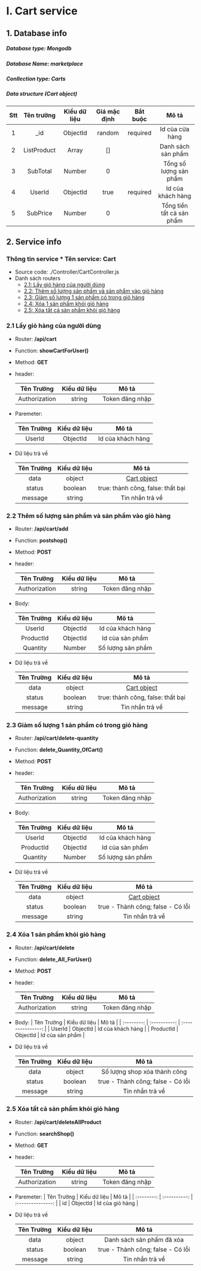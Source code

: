 # I. Cart service

## 1. Database info

##### Database type: Mongodb

##### Database Name: marketplace

##### Conllection type: Carts

##### Data structure (Cart object)

| Stt | Tên trường  | Kiểu dữ liệu | Giá mặc định | Bắt buộc |           Mô tả           |
| :-: | :---------: | :----------: | :----------: | :------: | :-----------------------: |
|  1  |    \_id     |   ObjectId   |    random    | required |      Id của cửa hàng      |
|  2  | ListProduct |    Array     |      []      |          |    Danh sách sản phẩm     |
|  3  |  SubTotal   |    Number    |      0       |          |  Tổng số lượng sản phẩm   |
|  4  |   UserId    |   ObjectId   |     true     | required |     Id của khách hàng     |
|  5  |  SubPrice   |    Number    |      0       |          | Tổng tiền tất cả sản phẩm |

## 2. Service info

### Thông tin service \* Tên service: **Cart**

- Source code: ./Controller/CartController.js
- Danh sách routers
  - [2.1: Lấy giỏ hàng của người dùng](#21-Lấy-giỏ-hàng-của-người-dùng)
  - [2.2: Thêm số lượng sản phẩm và sản phẩm vào giỏ hàng](#22-Thêm-số-lượng-sản-phẩm-và-sản-phẩm-vào-giỏ-hàng)
  - [2.3: Giảm số lượng 1 sản phẩm có trong giỏ hàng](#23-giảm-số-lượng-1-sản-phẩm-có-trong-giỏ-hàng)
  - [2.4: Xóa 1 sản phẩm khỏi giỏ hàng](#24-Xóa-1-sản-phẩm-khỏi-giỏ-hàng)
  - [2.5: Xóa tất cả sản phẩm khỏi giỏ hàng ](#25-Xóa-tất-cả-sản-phẩm-khỏi-giỏ-hàng)

### 2.1 Lấy giỏ hàng của người dùng

- Router: **/api/cart**
- Function: **showCartForUser()**
- Method: **GET**
- header:

  |  Tên Trường   | Kiểu dữ liệu |      Mô tả      |
  | :-----------: | :----------: | :-------------: |
  | Authorization |    string    | Token đăng nhập |

- Paremeter:

  | Tên Trường | Kiểu dữ liệu |       Mô tả       |
  | :--------: | :----------: | :---------------: |
  |   UserId   |   ObjectId   | Id của khách hàng |

- Dữ liệu trả về

  | Tên Trường | Kiểu dữ liệu |                    Mô tả                    |
  | :--------: | :----------: | :-----------------------------------------: |
  |    data    |    object    | [ Cart object](#data-structure-cart-object) |
  |   status   |   boolean    |      true: thành công, false: thất bại      |
  |  message   |    string    |               Tin nhắn trả về               |

### 2.2 Thêm số lượng sản phẩm và sản phẩm vào giỏ hàng

- Router: **/api/cart/add**
- Function: **postshop()**
- Method: **POST**
- header:

  |  Tên Trường   | Kiểu dữ liệu |      Mô tả      |
  | :-----------: | :----------: | :-------------: |
  | Authorization |    string    | Token đăng nhập |

- Body:

  | Tên Trường | Kiểu dữ liệu |       Mô tả       |
  | :--------: | :----------: | :---------------: |
  |   UserId   |   ObjectId   | Id của khách hàng |
  | ProductId  |   ObjectId   |  Id của sản phẩm  |
  |  Quantity  |    Number    | Số lượng sản phẩm |

- Dữ liệu trả về

  | Tên Trường | Kiểu dữ liệu |                    Mô tả                    |
  | :--------: | :----------: | :-----------------------------------------: |
  |    data    |    object    | [ Cart object](#data-structure-cart-object) |
  |   status   |   boolean    |      true: thành công, false: thất bại      |
  |  message   |    string    |               Tin nhắn trả về               |

### 2.3 Giảm số lượng 1 sản phẩm có trong giỏ hàng

- Router: **/api/cart/delete-quantity**
- Function: **delete_Quantity_OfCart()**
- Method: **POST**
- header:

  |  Tên Trường   | Kiểu dữ liệu |      Mô tả      |
  | :-----------: | :----------: | :-------------: |
  | Authorization |    string    | Token đăng nhập |

- Body:

  | Tên Trường | Kiểu dữ liệu |       Mô tả       |
  | :--------: | :----------: | :---------------: |
  |   UserId   |   ObjectId   | Id của khách hàng |
  | ProductId  |   ObjectId   |  Id của sản phẩm  |
  |  Quantity  |    Number    | Số lượng sản phẩm |

- Dữ liệu trả về

  | Tên Trường | Kiểu dữ liệu |                    Mô tả                    |
  | :--------: | :----------: | :-----------------------------------------: |
  |    data    |    object    | [ Cart object](#data-structure-cart-object) |
  |   status   |   boolean    |      true - Thành công; false - Có lỗi      |
  |  message   |    string    |               Tin nhắn trả về               |

### 2.4 Xóa 1 sản phẩm khỏi giỏ hàng

- Router: **/api/cart/delete**
- Function: **delete_All_ForUser()**
- Method: **POST**
- header:

  |  Tên Trường   | Kiểu dữ liệu |      Mô tả      |
  | :-----------: | :----------: | :-------------: |
  | Authorization |    string    | Token đăng nhập |

- Body:
  | Tên Trường | Kiểu dữ liệu |       Mô tả       |
  | :--------: | :----------: | :---------------: |
  |   UserId   |   ObjectId   | Id của khách hàng |
  | ProductId  |   ObjectId   |  Id của sản phẩm  |

- Dữ liệu trả về

  | Tên Trường | Kiểu dữ liệu |               Mô tả               |
  | :--------: | :----------: | :-------------------------------: |
  |    data    |    object    |   Số lượng shop xóa thành công    |
  |   status   |   boolean    | true - Thành công; false - Có lỗi |
  |  message   |    string    |          Tin nhắn trả về          |

### 2.5 Xóa tất cả sản phẩm khỏi giỏ hàng

- Router: **/api/cart/deleteAllProduct**
- Function: **searchShop()**
- Method: **GET**
- header:

  |  Tên Trường   | Kiểu dữ liệu |      Mô tả      |
  | :-----------: | :----------: | :-------------: |
  | Authorization |    string    | Token đăng nhập |

- Paremeter:
  | Tên Trường | Kiểu dữ liệu |       Mô tả       |
  | :--------: | :----------: | :---------------: |
  |   id   |   ObjectId   | Id của giỏ hàng |
 

- Dữ liệu trả về

  | Tên Trường | Kiểu dữ liệu |               Mô tả               |
  | :--------: | :----------: | :-------------------------------: |
  |    data    |    object    |    Danh sách sản phấm đã xóa    |
  |   status   |   boolean    | true - Thành công; false - Có lỗi |
  |  message   |    string    |          Tin nhắn trả về          |
